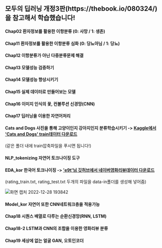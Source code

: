 <h2>모두의 딥러닝 개정3판(https://thebook.io/080324/) 을 참고해서 학습했습니다!</h2>

#### Chap02 환자정보를 활용한 이항분류 (0: 사망 / 1: 생존)

#### Chap11 환자정보를 활용한 이항분류 심화 (0: 당뇨아님 / 1: 당뇨)

#### Chap12 이항분류가 아닌 다중분류문제 해결

#### Chap13 모델성능 검증하기

#### Chap14 모델성능 향상시키기

#### Chap15 실제 데이터로 만들어보는 모델

#### Chap16 이미지 인식의 꽃, 컨볼루션 신경망(CNN)

#### Chap17 딥러닝을 이용한 자연어처리

#### Cats and Dogs 사진을 통해 고양이인지 강아지인지 분류학습시키기 -> [Kaggle에서 'Cats and Dogs' train데이터 다운로드](https://www.kaggle.com/competitions/dogs-vs-cats/data)
(같은 폴더 내에 train압축파일을 푸시면 됩니다!)

#### NLP_tokenizing 자연어 토크나이징 도구

#### EDA_kor 한국어 토크나이징 -> ['e9t'님 깃허브에서 네이버영화리뷰데이터 다운로드](https://github.com/e9t/nsmc)
(rating_train.txt, rating_test.txt 두개의 파일을 data-in폴더를 생성해 넣어줌)

![화면 캡처 2022-12-28 193842](https://user-images.githubusercontent.com/114986610/209799537-e2a94dd4-112d-411e-b25c-7a7b108ff2d3.png)

#### Model_kor 자연어 또한 CNN네트워크층을 적용가능

#### Chap18 시퀀스 배열로 다루는 순환신경망(RNN, LSTM)

#### Chap18-2 LSTM과 CNN의 조합을 이용한 영화리뷰 분류

#### Chap19 세상에 없는 얼굴 GAN, 오토인코더
